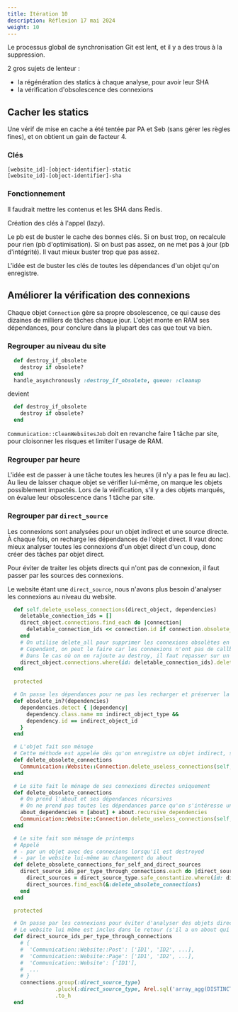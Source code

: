 ```yaml
---
title: Itération 10
description: Réflexion 17 mai 2024
weight: 10
---
```


Le processus global de synchronisation Git est lent, et il y a des trous à la suppression.

2 gros sujets de lenteur :
- la régénération des statics à chaque analyse, pour avoir leur SHA
- la vérification d'obsolescence des connexions

## Cacher les statics

Une vérif de mise en cache a été tentée par PA et Seb (sans gérer les règles fines), et on obtient un gain de facteur 4.

### Clés

```
[website_id]-[object-identifier]-static
[website_id]-[object-identifier]-sha
```

### Fonctionnement

Il faudrait mettre les contenus et les SHA dans Redis.

Création des clés à l'appel (lazy).

Le pb est de buster le cache des bonnes clés.
Si on bust trop, on recalcule pour rien (pb d'optimisation).
Si on bust pas assez, on ne met pas à jour (pb d'intégrité).
Il vaut mieux buster trop que pas assez.

L'idée est de buster les clés de toutes les dépendances d'un objet qu'on enregistre.

## Améliorer la vérification des connexions

Chaque objet `Connection` gère sa propre obsolescence, ce qui cause des dizaines de milliers de tâches chaque jour.
L'objet monte en RAM ses dépendances, pour conclure dans la plupart des cas que tout va bien.

### Regrouper au niveau du site

```ruby {filename="app/models/communication/website/connection.rb"}
  def destroy_if_obsolete
    destroy if obsolete?
  end
  handle_asynchronously :destroy_if_obsolete, queue: :cleanup
```

devient 

```ruby {filename="app/models/communication/website/connection.rb"}
  def destroy_if_obsolete
    destroy if obsolete?
  end
```

`Communication::CleanWebsitesJob` doit en revanche faire 1 tâche par site, pour cloisonner les risques et limiter l'usage de RAM.

### Regrouper par heure

L'idée est de passer à une tâche toutes les heures (il n'y a pas le feu au lac).
Au lieu de laisser chaque objet se vérifier lui-même, on marque les objets possiblement impactés.
Lors de la vérification, s'il y a des objets marqués, on évalue leur obsolescence dans 1 tâche par site.

### Regrouper par `direct_source`

Les connexions sont analysées pour un objet indirect et une source directe.
À chaque fois, on recharge les dépendances de l'objet direct.
Il vaut donc mieux analyser toutes les connexions d'un objet direct d'un coup, donc créer des tâches par objet direct.


Pour éviter de traiter les objets directs qui n'ont pas de connexion, il faut passer par les sources des connexions.


Le website étant une `direct_source`, nous n'avons plus besoin d'analyser les connexions au niveau du website.

```ruby {filename="app/models/communication/website/connection.rb"}
  def self.delete_useless_connections(direct_object, dependencies)
    deletable_connection_ids = []
    direct_object.connections.find_each do |connection|
      deletable_connection_ids << connection.id if connection.obsolete_in?(dependencies)
    end
    # On utilise delete_all pour supprimer les connexions obsolètes en une unique requête DELETE FROM
    # Cependant, on peut le faire car les connexions n'ont pas de callback.
    # Dans le cas où on en rajoute au destroy, il faut repasser sur un appel de destroy sur chaque
    direct_object.connections.where(id: deletable_connection_ids).delete_all
  end

  protected

  # On passe les dépendances pour ne pas les recharger et préserver la RAM 
  def obsolete_in?(dependencies)
    dependencies.detect { |dependency|
      dependency.class.name == indirect_object_type &&
      dependency.id == indirect_object_id
    }
  end
```

```ruby {filename="app/models/concerns/as_direct_object.rb"}
  # L'objet fait son ménage
  # Cette méthode est appelée dès qu'on enregistre un objet indirect, sur chaque `direct_source` connectée (via les connexions)
  def delete_obsolete_connections
    Communication::Website::Connection.delete_useless_connections(self, recursive_dependencies)
  end
```

```ruby {filename="app/models/communication/website/with_connected_objects.rb"}
  # Le site fait le ménage de ses connexions directes uniquement
  def delete_obsolete_connections
    # On prend l'about et ses dépendances récursives
    # On ne prend pas toutes les dépendances parce qu'on s'intéresse uniquement à la connexion via about
    about_dependencies = [about] + about.recursive_dependencies
    Communication::Website::Connection.delete_useless_connections(self, about_dependencies)
  end

  # Le site fait son ménage de printemps
  # Appelé
  # - par un objet avec des connexions lorsqu'il est destroyed
  # - par le website lui-même au changement du about
  def delete_obsolete_connections_for_self_and_direct_sources
    direct_source_ids_per_type_through_connections.each do |direct_source_type, direct_source_ids|
      direct_sources = direct_source_type.safe_constantize.where(id: direct_source_ids)
      direct_sources.find_each(&:delete_obsolete_connections)
    end
  end

  protected

  # On passe par les connexions pour éviter d'analyser des objets directs qui n'ont pas d'objets indirects du tout
  # Le website lui même est inclus dans le retour (s'il a un about qui déclenche des connexions)
  def direct_source_ids_per_type_through_connections
    # { 
    #  'Communication::Website::Post': ['ID1', 'ID2', ...], 
    #  'Communication::Website::Page': ['ID1', 'ID2', ...], 
    #  'Communication::Website': ['ID1'],
    #  ...
    # }
    connections.group(:direct_source_type)
               .pluck(:direct_source_type, Arel.sql('array_agg(DISTINCT direct_source_id)'))
               .to_h
  end
```

